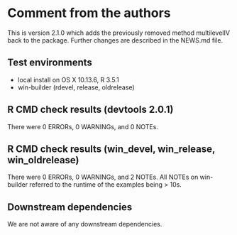 # Comment from the authors
This is version 2.1.0 which adds the previously removed method multilevelIV back to the package. 
Further changes are described in the NEWS.md file.

## Test environments
* local install on OS X 10.13.6, R 3.5.1
* win-builder (rdevel, release, oldrelease)

## R CMD check results (devtools 2.0.1)
There were 0 ERRORs, 0 WARNINGs, and 0 NOTEs.

## R CMD check results (win_devel, win_release, win_oldrelease)
There were 0 ERRORs, 0 WARNINGs, and 2 NOTEs. 
All NOTEs on win-builder referred to the runtime of the examples being > 10s.

## Downstream dependencies
We are not aware of any downstream dependencies.
